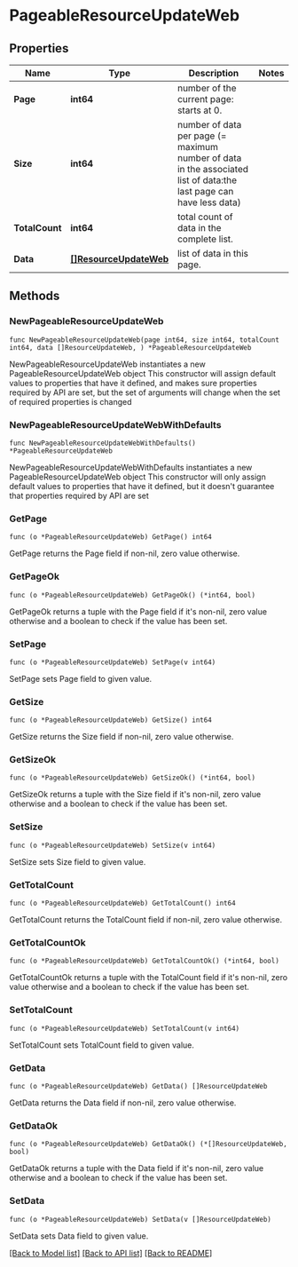 # PageableResourceUpdateWeb

## Properties

Name | Type | Description | Notes
------------ | ------------- | ------------- | -------------
**Page** | **int64** | number of the current page: starts at 0. | 
**Size** | **int64** | number of data per page (&#x3D; maximum number of data in the associated list of data:the last page can have less data) | 
**TotalCount** | **int64** | total count of data in the complete list. | 
**Data** | [**[]ResourceUpdateWeb**](ResourceUpdateWeb.md) | list of data in this page. | 

## Methods

### NewPageableResourceUpdateWeb

`func NewPageableResourceUpdateWeb(page int64, size int64, totalCount int64, data []ResourceUpdateWeb, ) *PageableResourceUpdateWeb`

NewPageableResourceUpdateWeb instantiates a new PageableResourceUpdateWeb object
This constructor will assign default values to properties that have it defined,
and makes sure properties required by API are set, but the set of arguments
will change when the set of required properties is changed

### NewPageableResourceUpdateWebWithDefaults

`func NewPageableResourceUpdateWebWithDefaults() *PageableResourceUpdateWeb`

NewPageableResourceUpdateWebWithDefaults instantiates a new PageableResourceUpdateWeb object
This constructor will only assign default values to properties that have it defined,
but it doesn't guarantee that properties required by API are set

### GetPage

`func (o *PageableResourceUpdateWeb) GetPage() int64`

GetPage returns the Page field if non-nil, zero value otherwise.

### GetPageOk

`func (o *PageableResourceUpdateWeb) GetPageOk() (*int64, bool)`

GetPageOk returns a tuple with the Page field if it's non-nil, zero value otherwise
and a boolean to check if the value has been set.

### SetPage

`func (o *PageableResourceUpdateWeb) SetPage(v int64)`

SetPage sets Page field to given value.


### GetSize

`func (o *PageableResourceUpdateWeb) GetSize() int64`

GetSize returns the Size field if non-nil, zero value otherwise.

### GetSizeOk

`func (o *PageableResourceUpdateWeb) GetSizeOk() (*int64, bool)`

GetSizeOk returns a tuple with the Size field if it's non-nil, zero value otherwise
and a boolean to check if the value has been set.

### SetSize

`func (o *PageableResourceUpdateWeb) SetSize(v int64)`

SetSize sets Size field to given value.


### GetTotalCount

`func (o *PageableResourceUpdateWeb) GetTotalCount() int64`

GetTotalCount returns the TotalCount field if non-nil, zero value otherwise.

### GetTotalCountOk

`func (o *PageableResourceUpdateWeb) GetTotalCountOk() (*int64, bool)`

GetTotalCountOk returns a tuple with the TotalCount field if it's non-nil, zero value otherwise
and a boolean to check if the value has been set.

### SetTotalCount

`func (o *PageableResourceUpdateWeb) SetTotalCount(v int64)`

SetTotalCount sets TotalCount field to given value.


### GetData

`func (o *PageableResourceUpdateWeb) GetData() []ResourceUpdateWeb`

GetData returns the Data field if non-nil, zero value otherwise.

### GetDataOk

`func (o *PageableResourceUpdateWeb) GetDataOk() (*[]ResourceUpdateWeb, bool)`

GetDataOk returns a tuple with the Data field if it's non-nil, zero value otherwise
and a boolean to check if the value has been set.

### SetData

`func (o *PageableResourceUpdateWeb) SetData(v []ResourceUpdateWeb)`

SetData sets Data field to given value.



[[Back to Model list]](../README.md#documentation-for-models) [[Back to API list]](../README.md#documentation-for-api-endpoints) [[Back to README]](../README.md)


